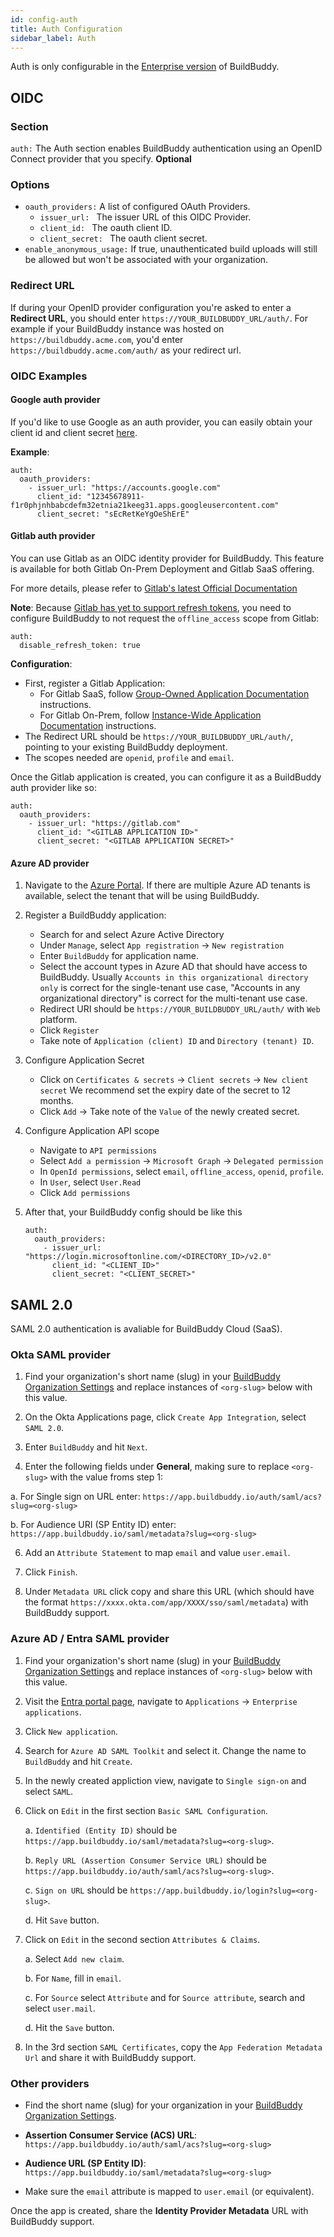 ```yaml
---
id: config-auth
title: Auth Configuration
sidebar_label: Auth
---
```


Auth is only configurable in the [Enterprise version](enterprise.md) of BuildBuddy.

## OIDC

### Section

`auth:` The Auth section enables BuildBuddy authentication using an OpenID Connect provider that you specify. **Optional**

### Options

- `oauth_providers:` A list of configured OAuth Providers.
  - `issuer_url: ` The issuer URL of this OIDC Provider.
  - `client_id: ` The oauth client ID.
  - `client_secret: ` The oauth client secret.
- `enable_anonymous_usage:` If true, unauthenticated build uploads will still be allowed but won't be associated with your organization.

### Redirect URL

If during your OpenID provider configuration you're asked to enter a **Redirect URL**, you should enter `https://YOUR_BUILDBUDDY_URL/auth/`. For example if your BuildBuddy instance was hosted on `https://buildbuddy.acme.com`, you'd enter `https://buildbuddy.acme.com/auth/` as your redirect url.

### OIDC Examples

#### Google auth provider

If you'd like to use Google as an auth provider, you can easily obtain your client id and client secret [here](https://console.developers.google.com/apis/credentials).

**Example**:

```
auth:
  oauth_providers:
    - issuer_url: "https://accounts.google.com"
      client_id: "12345678911-f1r0phjnhbabcdefm32etnia21keeg31.apps.googleusercontent.com"
      client_secret: "sEcRetKeYgOeShErE"
```

#### Gitlab auth provider

You can use Gitlab as an OIDC identity provider for BuildBuddy.
This feature is available for both Gitlab On-Prem Deployment and Gitlab SaaS offering.

For more details, please refer to [Gitlab's latest Official Documentation](https://docs.gitlab.com/ee/integration/openid_connect_provider.html)

**Note**: Because [Gitlab has yet to support refresh tokens](https://gitlab.com/gitlab-org/gitlab/-/issues/16620), you need to configure BuildBuddy to not request the `offline_access` scope from Gitlab:

```
auth:
  disable_refresh_token: true
```

**Configuration**:

- First, register a Gitlab Application:
  - For Gitlab SaaS, follow [Group-Owned Application Documentation](https://docs.gitlab.com/ee/integration/oauth_provider.html#create-a-group-owned-application) instructions.
  - For Gitlab On-Prem, follow [Instance-Wide Application Documentation](https://docs.gitlab.com/ee/integration/oauth_provider.html#create-a-group-owned-application) instructions.
- The Redirect URL should be `https://YOUR_BUILDBUDDY_URL/auth/`, pointing to your existing BuildBuddy deployment.
- The scopes needed are `openid`, `profile` and `email`.

Once the Gitlab application is created, you can configure it as a BuildBuddy auth provider like so:

```
auth:
  oauth_providers:
    - issuer_url: "https://gitlab.com"
      client_id: "<GITLAB APPLICATION ID>"
      client_secret: "<GITLAB APPLICATION SECRET>"
```

#### Azure AD provider

1. Navigate to the [Azure Portal](https://portal.azure.com/).
   If there are multiple Azure AD tenants is available, select the tenant that will be using BuildBuddy.

2. Register a BuildBuddy application:

   - Search for and select Azure Active Directory
   - Under `Manage`, select `App registration` -> `New registration`
   - Enter `BuildBuddy` for application name.
   - Select the account types in Azure AD that should have access to BuildBuddy.
     Usually `Accounts in this organizational directory only` is correct for the single-tenant use case,
     "Accounts in any organizational directory" is correct for the multi-tenant use case.
   - Redirect URI should be `https://YOUR_BUILDBUDDY_URL/auth/` with `Web` platform.
   - Click `Register`
   - Take note of `Application (client) ID` and `Directory (tenant) ID`.

3. Configure Application Secret

   - Click on `Certificates & secrets` -> `Client secrets` -> `New client secret`
     We recommend set the expiry date of the secret to 12 months.
   - Click `Add` -> Take note of the `Value` of the newly created secret.

4. Configure Application API scope

   - Navigate to `API permissions`
   - Select `Add a permission` -> `Microsoft Graph` -> `Delegated permission`
   - In `OpenId permissions`, select `email`, `offline_access`, `openid`, `profile`.
   - In `User`, select `User.Read`
   - Click `Add permissions`

5. After that, your BuildBuddy config should be like this
   ```
   auth:
     oauth_providers:
       - issuer_url: "https://login.microsoftonline.com/<DIRECTORY_ID>/v2.0"
         client_id: "<CLIENT_ID>"
         client_secret: "<CLIENT_SECRET>"
   ```

## SAML 2.0

SAML 2.0 authentication is avaliable for BuildBuddy Cloud (SaaS).

### Okta SAML provider

1. Find your organization's short name (slug) in your [BuildBuddy Organization Settings](https://app.buildbuddy.io/settings/) and replace instances of `<org-slug>` below with this value.

2. On the Okta Applications page, click `Create App Integration`, select `SAML 2.0`.

3. Enter `BuildBuddy` and hit `Next`.

4. Enter the following fields under **General**, making sure to replace `<org-slug>` with the value froms step 1:

a. For Single sign on URL enter: `https://app.buildbuddy.io/auth/saml/acs?slug=<org-slug>`

b. For Audience URI (SP Entity ID) enter: `https://app.buildbuddy.io/saml/metadata?slug=<org-slug>`

6. Add an `Attribute Statement` to map `email` and value `user.email`.

7. Click `Finish`.

8. Under `Metadata URL` click copy and share this URL (which should have the format `https://xxxx.okta.com/app/XXXX/sso/saml/metadata`) with BuildBuddy support.

### Azure AD / Entra SAML provider

1. Find your organization's short name (slug) in your [BuildBuddy Organization Settings](https://app.buildbuddy.io/settings/) and replace instances of `<org-slug>` below with this value.

2. Visit the [Entra portal page](https://entra.microsoft.com/), navigate to `Applications` -> `Enterprise applications`.

3. Click `New application`.

4. Search for `Azure AD SAML Toolkit` and select it. Change the name to `BuildBuddy` and hit `Create`.

5. In the newly created appliction view, navigate to `Single sign-on` and select `SAML`.

6. Click on `Edit` in the first section `Basic SAML Configuration`.

   a. `Identified (Entity ID)` should be `https://app.buildbuddy.io/saml/metadata?slug=<org-slug>`.

   b. `Reply URL (Assertion Consumer Service URL)` should be `https://app.buildbuddy.io/auth/saml/acs?slug=<org-slug>`.

   c. `Sign on URL` should be `https://app.buildbuddy.io/login?slug=<org-slug>`.

   d. Hit `Save` button.

7. Click on `Edit` in the second section `Attributes & Claims`.

   a. Select `Add new claim`.

   b. For `Name`, fill in `email`.

   c. For `Source` select `Attribute` and for `Source attribute`, search and select `user.mail`.

   d. Hit the `Save` button.

8. In the 3rd section `SAML Certificates`, copy the `App Federation Metadata Url` and share it with BuildBuddy support.

### Other providers

- Find the short name (slug) for your organization in your [BuildBuddy Organization Settings](https://app.buildbuddy.io/settings/).

- **Assertion Consumer Service (ACS) URL**: `https://app.buildbuddy.io/auth/saml/acs?slug=<org-slug>`

- **Audience URL (SP Entity ID)**: `https://app.buildbuddy.io/saml/metadata?slug=<org-slug>`

- Make sure the `email` attribute is mapped to `user.email` (or equivalent).

Once the app is created, share the **Identity Provider Metadata** URL with BuildBuddy support.
